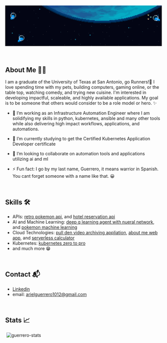 ![](header.gif)


<br>

## About Me :man_technologist:	

 I am a graduate of the University of Texas at San Antonio, go Runners!🤙 I love spending time with my pets, building computers, gaming online, or the table top, watching comedy, and trying new cuisine. I'm interested in developing impactful, scaleable, and highly available applications. My goal is to be someone that others would consider to be a role model or hero. ✨

- 🔭 I’m working as an Infrastructure Automation Engineer where I am solidifying my skills in python, kubernetes, ansible and many other tools while also delivering high impact workflows, applications, and automations.

- 🌱 I’m currently studying to get the Certified Kubernetes Application Developer certificate 

- 👯 I’m looking to collaborate on automation tools and applications utilizing ai and ml  

- ⚡ Fun fact: I go by my last name, Guerrero, it means warrior in Spanish. You cant forget someone with a name like that. 😀

<br>

## Skills :hammer_and_wrench:		
* APIs: [retro pokemon api](https://github.com/aguerrero232/retro_pokemon_game_api), and [hotel reservation api](https://github.com/aguerrero232/hotel-reservations-api)
* AI and Machine Learning: [deep q learning agent with nueral network](https://github.com/aguerrero232/deep-q-learning-agent-nn), and [pokemon machine learning](https://github.com/aguerrero232/pokemon-data-analysis-and-prediction)
* Cloud Technologies: [pull den video archiving appliation](https://github.com/aguerrero232/pull-den), [about me web app](https://github.com/aguerrero232/cloudfront-highly-available-web-app), and [serverless calculator](https://github.com/aguerrero232/serverless-calculator-and-ps)
* Kubernetes: [kubernetes zero to pro](https://github.com/aguerrero232/kubernetes-zero-to-pro)
* and much more 😁

<br>

## Contact :mailbox_with_mail:	
- [Linkedin](https://www.linkedin.com/in/arielguerrero1012/)
- email: arielguerrero1012@gmail.com

<br>

## Stats :chart_with_upwards_trend:
<p>&nbsp;<img align="center" src="https://github-readme-stats.vercel.app/api?username=aguerrero232&show_icons=true&locale=en" alt="guerrero-stats" /></p>


<!--
**aguerrero232/aguerrero232** is a ✨ _special_ ✨ repository because its `README.md` (this file) appears on your GitHub profile.

Here are some ideas to get you started:

- 🔭 I’m currently working on ...
- 🌱 I’m currently learning ...
- 👯 I’m looking to collaborate on ...
- 🤔 I’m looking for help with ...
- 💬 Ask me about ...
- 📫 How to reach me: ...
- 😄 Pronouns: ...
- ⚡ Fun fact: ...
-->
